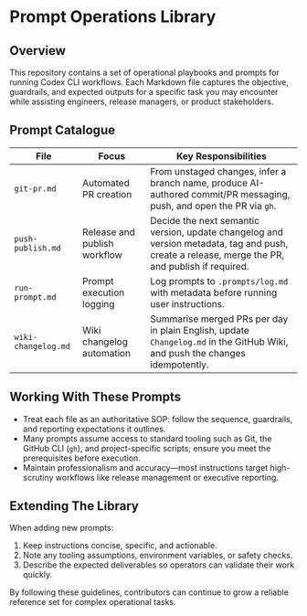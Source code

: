 # Prompt Operations Library

## Overview
This repository contains a set of operational playbooks and prompts for running Codex CLI workflows. Each Markdown file captures the objective, guardrails, and expected outputs for a specific task you may encounter while assisting engineers, release managers, or product stakeholders.

## Prompt Catalogue
| File | Focus | Key Responsibilities |
| --- | --- | --- |
| `git-pr.md` | Automated PR creation | From unstaged changes, infer a branch name, produce AI-authored commit/PR messaging, push, and open the PR via `gh`. |
| `push-publish.md` | Release and publish workflow | Decide the next semantic version, update changelog and version metadata, tag and push, create a release, merge the PR, and publish if required. |
| `run-prompt.md` | Prompt execution logging | Log prompts to `.prompts/log.md` with metadata before running user instructions. |
| `wiki-changelog.md` | Wiki changelog automation | Summarise merged PRs per day in plain English, update `Changelog.md` in the GitHub Wiki, and push the changes idempotently. |

## Working With These Prompts
- Treat each file as an authoritative SOP: follow the sequence, guardrails, and reporting expectations it outlines.
- Many prompts assume access to standard tooling such as Git, the GitHub CLI (`gh`), and project-specific scripts; ensure you meet the prerequisites before execution.
- Maintain professionalism and accuracy—most instructions target high-scrutiny workflows like release management or executive reporting.

## Extending The Library
When adding new prompts:
1. Keep instructions concise, specific, and actionable.
2. Note any tooling assumptions, environment variables, or safety checks.
3. Describe the expected deliverables so operators can validate their work quickly.

By following these guidelines, contributors can continue to grow a reliable reference set for complex operational tasks.
